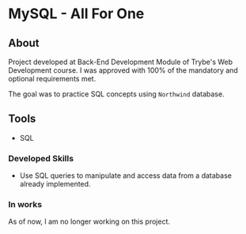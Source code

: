 
# MySQL - All For One

## About
Project developed at Back-End Development Module of Trybe's Web Development course. I was approved with 100% of the mandatory and optional requirements met.

The goal was to practice SQL concepts using `Northwind` database.

## Tools
- SQL

### Developed Skills 
- Use SQL queries to manipulate and access data from a database already implemented.

### In works
As of now, I am no longer working on this project.